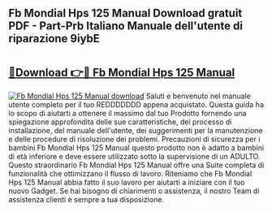## Fb Mondial Hps 125 Manual Download gratuit PDF - Part-Prb Italiano Manuale dell'utente di riparazione 9iybE

# <h2><a href="http://dfbx06h.blite.top/?on=Fb+Mondial+Hps+125+Manual">🔗Download 👉🔴 Fb Mondial Hps 125 Manual</a></h2>

[![Fb Mondial Hps 125 Manual download](https://i.imgur.com/lujVjoI.png)](http://dfbx06h.blite.top/?on=Fb+Mondial+Hps+125+Manual)
Saluti e benvenuto nel manuale utente completo per il tuo REDDDDDDD appena acquistato. Questa guida ha lo scopo di aiutarti a ottenere il massimo dal tuo Prodotto fornendo una spiegazione approfondita delle sue caratteristiche, del processo di installazione, del manuale dell'utente, dei suggerimenti per la manutenzione e delle procedure di risoluzione dei problemi. Precauzioni di sicurezza per i bambini Fb Mondial Hps 125 Manual questo prodotto non è adatto a bambini di età inferiore e deve essere utilizzato sotto la supervisione di un ADULTO. Questo straordinario Fb Mondial Hps 125 Manual offre una Suite completa di funzionalità che ottimizzano il flusso di lavoro. Riteniamo che Fb Mondial Hps 125 Manual abbia fatto il suo lavoro per aiutarti a iniziare con il tuo nuovo Gadget. Se hai bisogno di chiarimenti o assistenza, il nostro Team di assistenza clienti è sempre a tua disposizione.
